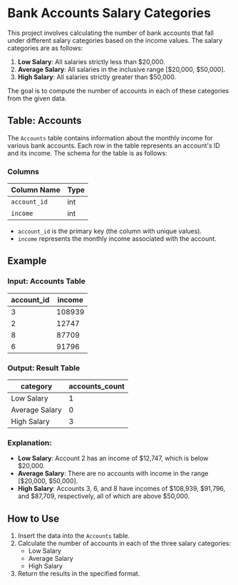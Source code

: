 # Bank Accounts Salary Categories

This project involves calculating the number of bank accounts that fall under different salary categories based on the income values. The salary categories are as follows:

1. **Low Salary**: All salaries strictly less than $20,000.
2. **Average Salary**: All salaries in the inclusive range [$20,000, $50,000].
3. **High Salary**: All salaries strictly greater than $50,000.

The goal is to compute the number of accounts in each of these categories from the given data.

## Table: Accounts

The `Accounts` table contains information about the monthly income for various bank accounts. Each row in the table represents an account's ID and its income. The schema for the table is as follows:

### Columns

| Column Name  | Type |
|--------------|------|
| `account_id` | int  |
| `income`     | int  |

- `account_id` is the primary key (the column with unique values).
- `income` represents the monthly income associated with the account.

## Example

### Input: Accounts Table

| account_id | income |
|------------|--------|
| 3          | 108939 |
| 2          | 12747  |
| 8          | 87709  |
| 6          | 91796  |

### Output: Result Table

| category       | accounts_count |
|----------------|----------------|
| Low Salary     | 1              |
| Average Salary | 0              |
| High Salary    | 3              |

### Explanation:
- **Low Salary**: Account 2 has an income of $12,747, which is below $20,000.
- **Average Salary**: There are no accounts with income in the range [$20,000, $50,000].
- **High Salary**: Accounts 3, 6, and 8 have incomes of $108,939, $91,796, and $87,709, respectively, all of which are above $50,000.

## How to Use

1. Insert the data into the `Accounts` table.
2. Calculate the number of accounts in each of the three salary categories:
   - Low Salary
   - Average Salary
   - High Salary
3. Return the results in the specified format.

